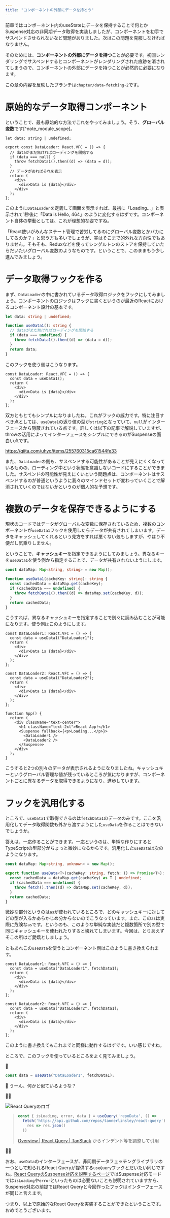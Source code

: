 ```yaml
---
title: "コンポーネントの外部にデータを持とう"
---
```


前章ではコンポーネント内のuseStateにデータを保持することで何とかSuspense対応の非同期データ取得を実装しましたが、コンポーネントを初手でサスペンドさせられないなど問題がありました。次はこの問題を克服しなければなりません。

そのためには、**コンポーネントの外部にデータを持つ**ことが必要です。初回レンダリングでサスペンドするとコンポーネントがレンダリングされた痕跡を消されてしまうので、コンポーネントの外部にデータを持つことが必然的に必要になります。

この章の内容を反映したブランチは`chapter/data-fetching-2`です。

# 原始的なデータ取得コンポーネント

ということで、最も原始的な方法でこれをやってみましょう。そう、**グローバル変数**です[^note_module_scope]。

[^node_module_scope]: 正確にはグローバルスコープではなくモジュールスコープの変数ですが。

```tsx
let data: string | undefined;

export const DataLoader: React.VFC = () => {
  // dataがまだ無ければローディングを開始する
  if (data === null) {
    throw fetchData1().then((d) => (data = d));
  }
  // データがあればそれを表示
  return (
    <div>
      <div>Data is {data}</div>
    </div>
  );
};
```

このように`DataLoader`を定義して画面を表示すれば、最初に「Loading...」と表示されて1秒後に「Data is Hello, 464」のように変化するはずです。コンポーネント自体の挙動としては、これが理想的な姿ですね。

「React使いがみんなステート管理で苦労してるのにグローバル変数とかバカにしてるのか？」と思う方も多いでしょうが、実はそこまで的外れな方向性でもありません。そもそも、Reduxなどを使ってシングルトンのストアを保持していたらだいたいグローバル変数のようなものです。ということで、このままもう少し進んでみましょう。

# データ取得フックを作る

まず、`DataLoader`の中に書かれているデータ取得ロジックをフックにしてみましょう。コンポーネントのロジックはフックに書くというのが最近のReactにおけるコンポーネント設計の基本です。

```ts
let data: string | undefined;

function useData1(): string {
  // dataがまだ無ければローディングを開始する
  if (data === undefined) {
    throw fetchData1().then((d) => (data = d));
  }
  return data;
}
```

このフックを使う側はこうなります。

```tsx
const DataLoader: React.VFC = () => {
  const data = useData1();
  return (
    <div>
      <div>Data is {data}</div>
    </div>
  );
};
```

双方ともとてもシンプルになりましたね。これがフックの威力です。特に注目すべき点としては、`useData1`の返り値の型が`string`となっていて、`null`がインターフェースから隠蔽されている点です。詳しくは以下の記事で解説していますが、throwの活用によってインターフェースをシンプルにできるのがSuspenseの面白い点です。

https://qiita.com/uhyo/items/255760315ca61544fe33

また、`DataLoader`の側も、サスペンドする可能性があることが見えにくくなっているものの、ローディング中という状態を意識しないコードにすることができました。サスペンドの可能性が見えにくいという問題点は、コンポーネントはサスペンドするのが普通というように我々のマインドセットが変わっていくことで解消されていくのではないかというのが個人的な予想です。

# 複数のデータを保存できるようにする

現状のコードではデータがグローバルな変数に保存されているため、複数のコンポーネントが`useData1`フックを使用したらデータが共有されてしまいます。データをキャッシュしてくれるという見方をすれば悪くない気もしますが、やはり不便だし気乗りしません。

ということで、**キャッシュキー**を指定できるようにしてみましょう。異なるキーを`useData1`を使う側から指定することで、データが共有されないようにします。

```ts
const dataMap: Map<string, string> = new Map();

function useData1(cacheKey: string): string {
  const cachedData = dataMap.get(cacheKey);
  if (cachedData === undefined) {
    throw fetchData1().then((d) => dataMap.set(cacheKey, d));
  }
  return cachedData;
}
```

こうすれば、異なるキャッシュキーを指定することで別々に読み込むことが可能になります。使う側はこのようにします。

```tsx
const DataLoader1: React.VFC = () => {
  const data = useData1("DataLoader1");
  return (
    <div>
      <div>Data is {data}</div>
    </div>
  );
};

const DataLoader2: React.VFC = () => {
  const data = useData1("DataLoader2");
  return (
    <div>
      <div>Data is {data}</div>
    </div>
  );
};
```

```tsx
function App() {
  return (
    <div className="text-center">
      <h1 className="text-2xl">React App!</h1>
      <Suspense fallback={<p>Loading...</p>}>
        <DataLoader1 />
        <DataLoader2 />
      </Suspense>
    </div>
  );
}
```

こうすると2つの別々のデータが表示されるようになりましたね。キャッシュキーというグローバル管理な値が残っているところが気になりますが、コンポーネントごとに異なるデータを取得できるようになり、進歩しています。

# フックを汎用化する

ところで、`useData1`で取得できるのは`fetchData1`のデータのみです。ここを汎用化してデータ取得関数も外から渡すようにした`useData`を作ることはできないでしょうか。

答えは、一応作ることができます。一応というのは、単純な作りにするとTypeScriptの型部分がちょっと微妙になるからです。汎用化した`useData`は次のようになります。

```ts
const dataMap: Map<string, unknown> = new Map();

export function useData<T>(cacheKey: string, fetch: () => Promise<T>): T {
  const cachedData = dataMap.get(cacheKey) as T | undefined;
  if (cachedData === undefined) {
    throw fetch().then((d) => dataMap.set(cacheKey, d));
  }
  return cachedData;
}
```

微妙な部分というのは`as`が使われているところで、どのキャッシュキーに対してどの型が入るかあらかじめ分からないのでこうなっています。また、この`as`は実際に危険な`as`です。というのも、このような単純な実装だと複数箇所で別の型で同じキャッシュキーを使われたりすると壊れてしまいます。今回は、とりあえずそこの所はご愛嬌としましょう。

ともあれこの`useData`を使うとコンポーネント側はこのように書き換えられます。

```tsx
const DataLoader1: React.VFC = () => {
  const data = useData("DataLoader1", fetchData1);
  return (
    <div>
      <div>Data is {data}</div>
    </div>
  );
};

const DataLoader2: React.VFC = () => {
  const data = useData("DataLoader2", fetchData1);
  return (
    <div>
      <div>Data is {data}</div>
    </div>
  );
};
```

このように書き換えてもこれまでと同様に動作するはずです。いい感じですね。

ところで、このフックを使っているところをよく見てみましょう。

👀

```ts
const data = useData("DataLoader1", fetchData1);
```

🤔 うーん、何かと似ているような？

🤔💭

![React Queryのロゴ](/images/react-concurrent-handson/react-query-logo.png)

> ```ts
> const { isLoading, error, data } = useQuery('repoData', () =>
>   fetch('https://api.github.com/repos/tannerlinsley/react-query').then(
>     res => res.json()
>   ))
> ```
>
> [Overview | React Query | TanStack](https://react-query.tanstack.com/overview) からインデント等を調整して引用

🤔💡

おお、`useData`のインターフェースが、非同期データフェッチングライブラリの一つとして知られるReact Queryが提供する`useQuery`フックとだいたい同じですね。[React QueryのSuspense対応を説明するページ](https://react-query.tanstack.com/guides/suspense)ではSuspense対応モードでは`isLoading`や`error`といったものは必要ないことも説明されていますから、Suspense対応の前提ではReact Queryと今回作ったフックはインターフェースが同じと言えます。

つまり、以上で原始的なReact Queryを実装することができたということです。おめでとうございます。